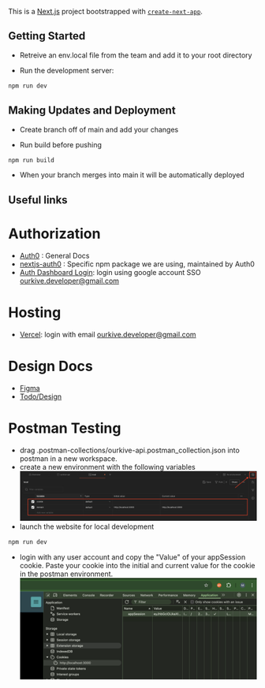 This is a [Next.js](https://nextjs.org/) project bootstrapped with [`create-next-app`](https://github.com/vercel/next.js/tree/canary/packages/create-next-app).

## Getting Started

- Retreive an env.local file from the team and add it to your root directory

- Run the development server:

```bash
npm run dev
```

## Making Updates and Deployment

- Create branch off of main and add your changes

- Run build before pushing

```bash
npm run build
```

- When your branch merges into main it will be automatically deployed

## Useful links

# Authorization

- [Auth0](https://developer.auth0.com/resources) : General Docs
- [nextjs-auth0](https://auth0.github.io/nextjs-auth0/index.html) : Specific npm package we are using, maintained by Auth0
- [Auth Dashboard Login](https://auth0.com/api/auth/login?redirectTo=dashboard): login using google account SSO ourkive.developer@gmail.com

# Hosting

- [Vercel](https://vercel.com/ourkive-davis-s-projects/relationship-app): login with email ourkive.developer@gmail.com

# Design Docs

- [Figma](https://www.figma.com/design/Pj2683c0Id1wbZPqnIdDAA/Untitled?node-id=0-1&t=UtgOYFgdR6DVzicu-0)
- [Todo/Design](https://lucid.app/lucidspark/67f2949b-a5ec-42f5-8105-31bf6368f86a/edit?viewport_loc=-2036%2C-3606%2C6513%2C3320%2C0_0&invitationId=inv_aaa447ef-a751-4b4c-b53c-0226a5d445c5)

# Postman Testing

- drag .postman-collections/ourkive-api.postman_collection.json into postman in a new workspace.
- create a new environment with the following variables
  ![postman env](./.readme-images/postman-env.png)
- launch the website for local development

```bash
npm run dev
```

- login with any user account and copy the "Value" of your appSession cookie. Paste your cookie into the initial and current value for the cookie in the postman environment.
  ![postman env](./.readme-images/cookie.png)
